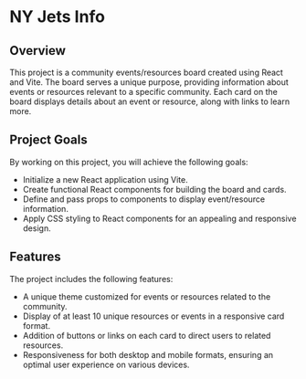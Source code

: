 # NY Jets Info

## Overview

This project is a community events/resources board created using React and Vite. The board serves a unique purpose, providing information about events or resources relevant to a specific community. Each card on the board displays details about an event or resource, along with links to learn more.

## Project Goals

By working on this project, you will achieve the following goals:

- Initialize a new React application using Vite.
- Create functional React components for building the board and cards.
- Define and pass props to components to display event/resource information.
- Apply CSS styling to React components for an appealing and responsive design.

## Features

The project includes the following features:

- A unique theme customized for events or resources related to the community.
- Display of at least 10 unique resources or events in a responsive card format.
- Addition of buttons or links on each card to direct users to related resources.
- Responsiveness for both desktop and mobile formats, ensuring an optimal user experience on various devices.
